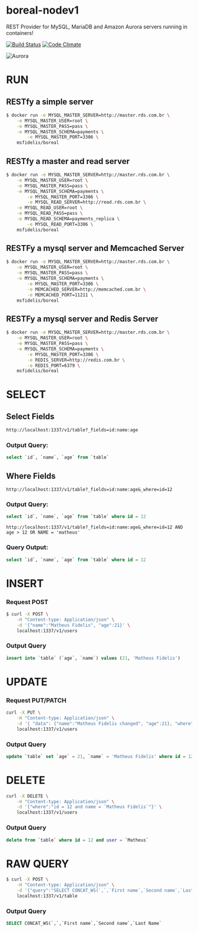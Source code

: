 # boreal-nodev1
REST Provider for MySQL, MariaDB and Amazon Aurora servers running in containers! 

[![Build Status](https://secure.travis-ci.org/msfidelis/boreal.png?branch=master)](http://travis-ci.org/msfidelis/boreal) [![Code Climate](https://codeclimate.com/github/msfidelis/boreal/badges/gpa.svg)](https://codeclimate.com/github/boreal/boreal)

![Aurora](http://i.imgur.com/XdRQN3k.jpg)


# RUN 

## RESTfy a simple server

``` bash
$ docker run -e MYSQL_MASTER_SERVER=http://master.rds.com.br \
	-e MYSQL_MASTER_USER=root \
	-e MYSQL_MASTER_PASS=pass \
	-e MYSQL_MASTER_SCHEMA=payments \
    	-e MYSQL_MASTER_PORT=3306 \
	msfidelis/boreal
```

## RESTfy a master and read server 

``` bash
$ docker run -e MYSQL_MASTER_SERVER=http://master.rds.com.br \
	-e MYSQL_MASTER_USER=root \
	-e MYSQL_MASTER_PASS=pass \
	-e MYSQL_MASTER_SCHEMA=payments \
    	-e MYSQL_MASTER_PORT=3306 \
    	-e MYSQL_READ_SERVER=http://read.rds.com.br \
	-e MYSQL_READ_USER=root \
	-e MYSQL_READ_PASS=pass \
	-e MYSQL_READ_SCHEMA=payments_replica \
    	-e MYSQL_READ_PORT=3306 \
	msfidelis/boreal
```

## RESTFy a mysql server and Memcached Server

``` bash
$ docker run -e MYSQL_MASTER_SERVER=http://master.rds.com.br \
	-e MYSQL_MASTER_USER=root \
	-e MYSQL_MASTER_PASS=pass \
	-e MYSQL_MASTER_SCHEMA=payments \
    	-e MYSQL_MASTER_PORT=3306 \
    	-e MEMCACHED_SERVER=http://memcached.com.br \
    	-e MEMCACHED_PORT=11211 \
	msfidelis/boreal
```

## RESTFy a mysql server and Redis Server

``` bash
$ docker run -e MYSQL_MASTER_SERVER=http://master.rds.com.br \
	-e MYSQL_MASTER_USER=root \
	-e MYSQL_MASTER_PASS=pass \
	-e MYSQL_MASTER_SCHEMA=payments \
    	-e MYSQL_MASTER_PORT=3306 \
    	-e REDIS_SERVER=http://redis.com.br \
    	-e REDIS_PORT=6379 \
	msfidelis/boreal
```



# SELECT

## Select Fields 

```bash
http://localhost:1337/v1/table?_fields=id:name:age
```

### Output Query: 

```sql
select `id`, `name`, `age` from `table`
```

## Where Fields 

```
http://localhost:1337/v1/table?_fields=id:name:age&_where=id=12
```

### Output Query:

```sql
select `id`, `name`, `age` from `table` where id = 12
```

```
http://localhost:1337/v1/table?_fields=id:name:age&_where=id=12 AND age > 12 OR NAME = 'matheus'
```

### Query Output:

```sql
select `id`, `name`, `age` from `table` where id = 12
```


# INSERT

### Request POST 

```bash
$ curl -X POST \
    -H "Content-type: Application/json" \
    -d '{"name":"Matheus Fidelis", "age":21}' \
    localhost:1337/v1/users
```
### Output Query

```sql
insert into `table` (`age`, `name`) values (21, 'Matheus Fidelis')
```


# UPDATE

### Request PUT/PATCH 

```bash
curl -X PUT \
    -H "Content-type: Application/json" \
    -d '{ "data": {"name":"Matheus Fidelis changed", "age":21}, "where":"id = 12"}' \
    localhost:1337/v1/users
```

### Output Query

```sql
update `table` set `age` = 21, `name` = 'Matheus Fidelis' where id = 12 and user = `Matheus`
```


# DELETE

```bash
curl -X DELETE \
    -H "Content-type: Application/json" \
    -d '{"where":"id = 12 and name = `Matheus Fidelis`"}' \
    localhost:1337/v1/users
```

### Output Query

```sql 
delete from `table` where id = 12 and user = `Matheus`
```

# RAW QUERY

```bash
$ curl -X POST \
    -H "Content-type: Application/json" \
    -d '{"query":"SELECT CONCAT_WS(`,`,`First name`,`Second name`,`Last Name`"}' \
    localhost:1337/v1/table
```

### Output Query
```sql
SELECT CONCAT_WS(`,`,`First name`,`Second name`,`Last Name`
```


